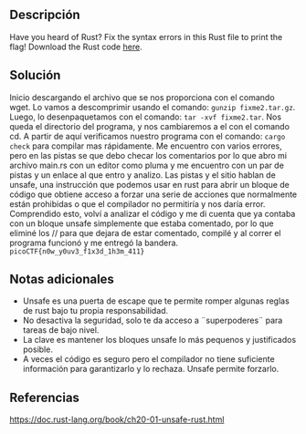 
## Descripción

Have you heard of Rust? Fix the syntax errors in this Rust file to print the flag! Download the Rust code [here](https://challenge-files.picoctf.net/c_verbal_sleep/dcdaf491b35c1d0f5075e9583edbbb7aaea1dffb6ad32bc000e4d87b5200ff7b/fixme3.tar.gz).

## Solución

Inicio descargando el archivo que se nos proporciona con el comando wget.
Lo vamos a descomprimir usando el comando: `gunzip fixme2.tar.gz`. 
Luego, lo desenpaquetamos  con el comando: `tar -xvf fixme2.tar`.
Nos queda el directorio del programa, y nos cambiaremos a el con el comando cd. A partir de aquí verificamos nuestro programa con el comando: `cargo check` para compilar mas rápidamente.
Me encuentro con varios errores, pero en las pistas se que debo checar los comentarios por lo que abro mi archivo main.rs con un editor como pluma y me encuentro con un par de pistas y un enlace al que entro y analizo.
Las pistas y el sitio hablan de unsafe, una instrucción que podemos usar en rust para abrir un bloque de código que obtiene acceso a forzar una serie de acciones que normalmente están prohibidas o que el compilador no permitiría y nos daría error. 
Comprendido esto, volví a analizar el código y me di cuenta que ya contaba con un bloque unsafe simplemente que estaba comentado, por lo que eliminé los // para que dejara de estar comentado, compilé y al correr el programa funcionó y me entregó la bandera.
`picoCTF{n0w_y0uv3_f1x3d_1h3m_411}`


## Notas adicionales

- Unsafe es una puerta de escape que te permite romper algunas reglas de rust bajo tu propia responsabilidad.
- No desactiva la seguridad, solo te da acceso a ¨superpoderes¨ para tareas de bajo nivel. 
- La clave es mantener los bloques unsafe lo más pequenos y justificados posible.
- A veces el código es seguro pero el compilador no tiene suficiente información para garantizarlo y lo rechaza. Unsafe permite forzarlo.


## Referencias

https://doc.rust-lang.org/book/ch20-01-unsafe-rust.html